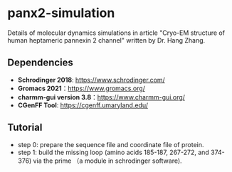 # panx2-simulation

Details of molecular dynamics simulations in article "Cryo-EM structure of human heptameric pannexin 2 channel" written by Dr. Hang Zhang.

## Dependencies

* **Schrodinger 2018**: https://www.schrodinger.com/
* **Gromacs 2021**：https://www.gromacs.org/
* **charmm-gui version 3.8**：https://www.charmm-gui.org/
* **CGenFF Tool**: https://cgenff.umaryland.edu/

## Tutorial
* step 0: prepare the sequence file and coordinate file of protein. 
* step 1: build the missing loop (amino acids 185-187, 267-272, and 374-376) via the prime （a module in schrodinger software).
